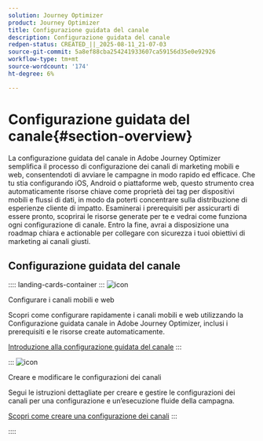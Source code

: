 ```yaml
---
solution: Journey Optimizer
product: Journey Optimizer
title: Configurazione guidata del canale
description: Configurazione guidata del canale
redpen-status: CREATED_||_2025-08-11_21-07-03
source-git-commit: 5a8ef88cba254241933607ca59156d35e0e92926
workflow-type: tm+mt
source-wordcount: '174'
ht-degree: 6%

---
```



# Configurazione guidata del canale{#section-overview}

La configurazione guidata del canale in Adobe Journey Optimizer semplifica il processo di configurazione dei canali di marketing mobili e web, consentendoti di avviare le campagne in modo rapido ed efficace. Che tu stia configurando iOS, Android o piattaforme web, questo strumento crea automaticamente risorse chiave come proprietà dei tag per dispositivi mobili e flussi di dati, in modo da poterti concentrare sulla distribuzione di esperienze cliente di impatto. Esaminerai i prerequisiti per assicurarti di essere pronto, scoprirai le risorse generate per te e vedrai come funziona ogni configurazione di canale. Entro la fine, avrai a disposizione una roadmap chiara e actionable per collegare con sicurezza i tuoi obiettivi di marketing ai canali giusti.

## Configurazione guidata del canale

:::: landing-cards-container
:::
![icon](https://cdn.experienceleague.adobe.com/icons/gear.svg?lang=it)

Configurare i canali mobili e web

Scopri come configurare rapidamente i canali mobili e web utilizzando la Configurazione guidata canale in Adobe Journey Optimizer, inclusi i prerequisiti e le risorse create automaticamente.

[Introduzione alla configurazione guidata del canale](../using/configuration/set-mobile-config.md)
:::

:::
![icon](https://cdn.experienceleague.adobe.com/icons/list-check.svg?lang=it)

Creare e modificare le configurazioni dei canali

Segui le istruzioni dettagliate per creare e gestire le configurazioni dei canali per una configurazione e un’esecuzione fluide della campagna.

[Scopri come creare una configurazione dei canali](../using/configuration/create-channel-set-up.md)
:::

::::
